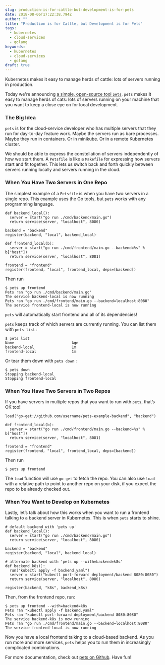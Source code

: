 ```yaml
---
slug: production-is-for-cattle-but-development-is-for-pets
date: 2018-08-06T17:22:38.794Z
author: ""
title: "Production is for Cattle, but Development is for Pets"
tags:
  - kubernetes
  - cloud-services
  - golang
keywords:
  - kubernetes
  - cloud-services
  - golang
draft: true
---
```


Kubernetes makes it easy to manage herds of cattle: lots of servers running in production.

Today we're announcing [a simple, open-source tool `pets`](https://github.com/windmilleng/pets). `pets` makes it easy to manage herds of cats: lots of servers running on your machine that you want to keep a close eye on for local development.

### The Big Idea

`pets` is for the cloud-service developer who has multiple servers that they run for day-to-day feature work. Maybe the servers run as bare processes. Maybe they run in containers. Or in minikube. Or in a remote Kubernetes cluster.

We should be able to express the constellation of servers independently of how we start them. A `Petsfile` is like a `Makefile` for expressing how servers start and fit together. This lets us switch back and forth quickly between servers running locally and servers running in the cloud.

### When You Have Two Servers in One Repo

The simplest example of a `Petsfile` is when you have two servers in a single repo. This example uses the Go tools, but `pets` works with any programming language.

```
def backend_local():
  server = start("go run ./cmd/backend/main.go")
  return service(server, "localhost", 8080)

backend = "backend"
register(backend, "local", backend_local)

def frontend_local(b):
  server = start("go run ./cmd/frontend/main.go --backend=%s" % b["host"])
  return service(server, "localhost", 8081)

frontend = "frontend"
register(frontend, "local", frontend_local, deps=[backend])
```


Then run

```
$ pets up frontend
Pets ran "go run ./cmd/backend/main.go"
The service backend-local is now running
Pets ran "go run ./cmd/frontend/main.go --backend=localhost:8080"
The service frontend-local is now running
```


`pets` will automatically start frontend and all of its dependencies!

`pets` keeps track of which servers are currently running. You can list them with `pets list` :

```
$ pets list
Name                          Age                           
backend-local                 1m                           
frontend-local                1m
```


Or tear them down with `pets down` :

```
$ pets down
Stopping backend-local
Stopping frontend-local
```


### **When You Have Two Servers in Two Repos**

If you have servers in multiple repos that you want to run with `pets`, that’s OK too!

```
load("go-get://github.com/username/pets-example-backend", "backend")

def frontend_local(b):
  server = start("go run ./cmd/frontend/main.go --backend=%s" % b["host"])
  return service(server, "localhost", 8081)

frontend = "frontend"
register(frontend, "local", frontend_local, deps=[backend])
```


Then run

```
$ pets up frontend
```


The `load` function will use `go get` to fetch the repo. You can also use `load` with a relative path to point to another repo on your disk, if you expect the repo to be already checked out.

### **When You Want to Develop on Kubernetes**

Lastly, let’s talk about how this works when you want to run a frontend talking to a backend server in Kubernetes. This is when `pets` starts to shine.

```
# default backend with 'pets up'
def backend_local():
  server = start("go run ./cmd/backend/main.go")
  return service(server, "localhost", 8080)

backend = "backend"
register(backend, "local", backend_local)

# alternate backend with 'pets up --with=backend=k8s'
def backend_k8s():
  run("kubectl apply -f backend.yaml")
  server = start("kubectl port-forward deployment/backend 8080:8080")
  return service(server, "localhost", 8080)

register(backend, "k8s", backend_k8s)
```


Then, from the frontend repo, run:

```
$ pets up frontend --with=backend=k8s
Pets ran "kubectl apply -f backend.yaml"
Pets ran "kubectl port-forward deployment/backend 8080:8080"
The service backend-k8s is now running
Pets ran "go run ./cmd/frontend/main.go --backend=localhost:8080"
The service frontend-local is now running
```


Now you have a local frontend talking to a cloud-based backend. As you run more and more services, `pets` helps you to run them in increasingly complicated combinations.

For more documentation, check out [pets on Github](https://github.com/windmilleng/pets). Have fun!